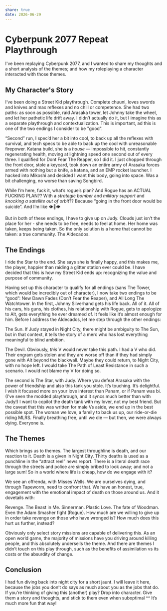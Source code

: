 ```yaml
---
share: true
date: 2026-06-29
---
```

# Cyberpunk 2077 Repeat Playthrough

I've been replaying Cyberpunk 2077, and I wanted to share my thoughts and a short analysis of the themes; and how my roleplaying a character interacted with those themes.

## My Character's Story

I’ve been doing a Street Kid playthrough. Complete chuuni, loves swords and knives and max reflexes and no chill or competence. She had two paths: as soon as possible, raid Arasaka tower, let Johnny take the wheel, and let her pathetic life drift away. I didn’t actually do it, but I imagine this as a separate playthrough and contextualization. This is important, ad this is one of the two endings I consider to be "good".

“Second” run, I spec’d her a bit into cool, to back up all the reflexes with survival, and tech specs to be able to back up the cool with unreasonable firepower. Katana build, she is a *house* — impossible to hit, constantly regenerating health, moving at lightning speed one second out of every three. I qualified for Dont Fear The Reaper, so I did it. I just chopped through the front door, stole a keycard, took down an entire army of Arasaka forces armed with nothing but a knife, a katana, and an EMP rocket launcher. I hacked into Mikoshi and decided I want this body, going into space. Was a bit challenging, no worse than saving Songbird.

While I’m here, fuck it, what’s rogue’s plan? And Rogue has an ACTUAL FUCKING PLAN?? With a *strategic bomber* and *military support* and *knocking a satellite out of orbit*?? Because “going in the front door would be suicide”. And I’m like 👁️👄👁️

But in both of these endings, I have to give up on Judy. Clouds just isn’t the place for her - she needs to be free, needs to feel at home. Her home was taken, keeps being taken. So the only solution is a home that cannot be taken: a true community. The Aldecados.

## The Endings

I ride the Star to the end. She says she is finally happy, and this makes me, the player, happier than raiding a glitter station ever could be. I have decided that this is how my Street Kid ends up: recognizing the value and purpose of community.


Having set up this character to qualify for all endings (sans The Tower, which would be incredibly out of character), I now take two endings to be “good”: New Dawn Fades (Don’t Fear the Reaper), and All Long The Watchtower. In the first, Johnny Silverhand gets his life back. All of it. All of his cars, his guns, his clothes, his relationship with Rogue, gets to apologize to Alt, gets everything he ever dreamed of. It feels like it’s almost enough for him. Before I address the Aldecados, let me step through the other endings:

The Sun. If Judy stayed in Night City, there might be ambiguity to The Sun, but in that context, it tells the story of a merc who has lost everything meaningful to blind ambition.

The Devil. Obviously, *this* V would never take this path. I had a V who did. Their engram gets stolen and they are worse off than if they had simply gone with Alt beyond the blackwall. Maybe they could return, to Night City, with no hope left. I would take The Path of Least Resistance in such a scenario. I would not blame my V for doing so.

The second is The Star, with Judy. Where you defeat Arasaka with the power of friendship and also this tank you stole. It’s touching. It’s delightful. I wish it focused more on your love interest than Panam, or if Panam was bi. (I’ve seen the modded playthrough, and it syncs much better than with Judy!) I want to copilot the death tank with my lover, not my best friend. But the caveat that this was written for male Vs aside, we end up in the best possible spot. The woman we love, a family to back us up, our ride-or-die riding MLRS. Finally breathing free, until we die — but then, we were always dying. Everyone is.

## The Themes
Which brings us to themes. The largest throughline is death, and our reaction to it. Death is a given in Night City. Thirty deaths is used as a punchline in the “attract reel” news report. There is a literal death race through the streets and police are simply bribed to look away; and not a large sum! So in a world where life is cheap, how do we engage with it?

We see an offrenda, with Misses Wells. We are ourselves dying, and through Tapeworm, need to confront that. We have an honest, true, engagement with the emotional impact of death on those around us. And it dovetails with:

Revenge. The Beast in Me. Sinnerman. Plastic Love. The fate of Woodman. Even the Adam Smasher fight (Rogue). How much are we willing to give up in order take revenge on those who have wronged is? How much does this hurt us further, instead?

Obviously only select story missions are capable of delivering this. As an open world game, the majority of missions have you driving around killing people, and this absolutely undersells the theme. And there are themes I didn’t touch on this play through, such as the benefits of assimilation vs its costs or the absurdity of change.

## Conclusion

I had fun diving back into night city for a short jaunt. I will leave it here, because the jobs you don’t do says as much about you as the jobs that do. If you’re thinking of giving this (another) play? Drop into character. Give them a story and thoughts, and stick to them even when suboptimal ^^ It’s much more fun that way!
